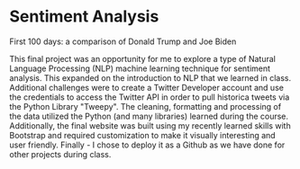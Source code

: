 # Sentiment Analysis
First 100 days: a comparison of Donald Trump and Joe Biden

This final project was an opportunity for me to explore a type of Natural Language Processing (NLP) machine learning technique for sentiment analysis. This expanded on the introduction to NLP that we learned in class. Additional challenges were to create a Twitter Developer account and use the credentials to access the Twitter API in order to pull historica tweets via the Python Library "Tweepy". The cleaning, formatting and processing of the data utilized the Python (and many libraries) learned during the course. Additionally, the final website was built using my recently learned skills with Bootstrap and required customization to make it visually interesting and user friendly. Finally - I chose to deploy it as a Github as we have done for other projects during class.
